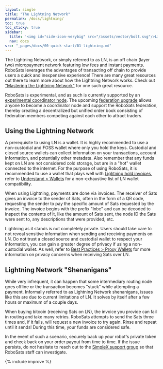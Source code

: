 ```yaml
---
layout: single
title: "The Lightning Network"
permalink: /docs/lightning/
toc: true
toc_sticky: true
sidebar:
  title: '<img id="side-icon-verybig" src="/assets/vector/bolt.svg"/>Lightning Network'
  nav: docs
src: "_pages/docs/00-quick-start/01-lightning.md"
---
```


The Lightning Network, or simply referred to as LN, is an off chain (layer two) micropayment network featuring low fees and instant payments. RoboSats leverages the advantages of transacting off chain to provide users a quick and inexpensive experience! There are many great resources out there to learn more about how the Lightning Network works. Check out ["Mastering the Lightning Network"](https://github.com/lnbook/lnbook) for one such great resource.

RoboSats is experimental, and as such is currently supported by an [experimental coordinator node](https://amboss.space/node/0282eb467bc073833a039940392592bf10cf338a830ba4e392c1667d7697654c7e). The upcoming [federation upgrade](https://github.com/RoboSats/robosats/pull/601) allows anyone to become a coordinator node and support the RoboSats federation, thereby creating a decentralized but unified order book consisting of federation members competing against each other to attract traders.

## **Using the Lightning Network**

A prerequisite to using LN is a wallet. It is highly recommended to use a non-custodial and FOSS wallet where only you hold the keys. Custodial and closed source wallets can collect information on your transactions, account information, and potentially other metadata. Also remember that any funds kept on LN are not considered cold storage, but are in a "hot" wallet connected to the internet. For the purpose of using RoboSats, it is recommended to use a wallet that plays well with [Lightning hold invoices](/docs/escrow/#what-is-a-hold-invoice), refer to [Understand > Wallets](/docs/wallets/) for a non-exhaustive list of LN wallet compatibility.

When using Lightning, payments are done via invoices. The receiver of Sats gives an invoice to the sender of Sats, often in the form of a QR code, requesting the sender to pay the specific amount of Sats requested by the invoice. The invoice begins with the prefix "lnbc" and can be decoded to inspect the contents of it, like the amount of Sats sent, the node ID the Sats were sent to, any descriptions that were provided, etc.

Lightning as it stands is not completely private. Users should take care to not reveal sensitive information when sending and receiving payments on LN. Do not trust a closed source and custodial wallet to respect your information, you can gain a greater degree of privacy if using a non-custodial wallet. As well, refer to [Best Practices > Proxy Wallets](/docs/proxy-wallets/) for more information on privacy concerns when receiving Sats over LN.

## **Lightning Network "Shenanigans"**

While very infrequent, it can happen that some intermediary routing node goes offline or the transaction becomes "stuck" while attempting a payment. Informally referred to as Lightning Network shenanigans, issues like this are due to current limitations of LN. It solves by itself after a few hours or maximum of a couple days.

When buying bitcoin (receiving Sats on LN), the invoice you provide can fail in routing and take many retries. RoboSats attempts to send the Sats three times and, if it fails, will request a new invoice to try again. Rinse and repeat until it sends! During this time, your funds are considered safe.

In the event of such a scenario, securely back up your robot's private token and check back on your order payout from time to time. If the issue persists, do not hesitate to reach out to the [SimpleX support group](/contribute/code/#communication-channels) so that RoboSats staff can investigate.

{% include improve %}
